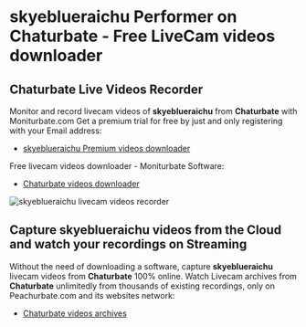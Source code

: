 # skyeblueraichu Performer on Chaturbate - Free LiveCam videos downloader

## Chaturbate Live Videos Recorder

Monitor and record livecam videos of **skyeblueraichu** from **Chaturbate** with Moniturbate.com
Get a premium trial for free by just and only registering with your Email address:
* [skyeblueraichu Premium videos downloader](https://moniturbate.com/request-demo-licence-key.html)

Free livecam videos downloader - Moniturbate Software:
* [Chaturbate videos downloader](https://moniturbate.com/moniturbate-download-software.html)

![skyeblueraichu livecam videos recorder](https://peachurnet.com/templates/moniturbate-software.png)


## Capture skyeblueraichu videos from the Cloud and watch your recordings on Streaming

Without the need of downloading a software, capture **skyeblueraichu** livecam videos from **Chaturbate** 100% online.
Watch Livecam archives from **Chaturbate** unlimitedly from thousands of existing recordings, only on Peachurbate.com and its websites network:
* [Chaturbate videos archives](https://peachurnet.com/)